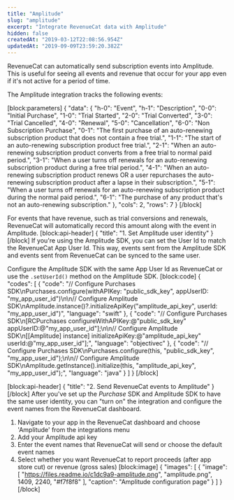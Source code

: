 ```yaml
---
title: "Amplitude"
slug: "amplitude"
excerpt: "Integrate RevenueCat data with Amplitude"
hidden: false
createdAt: "2019-03-12T22:08:56.954Z"
updatedAt: "2019-09-09T23:59:20.382Z"
---
```

RevenueCat can automatically send subscription events into Amplitude. This is useful for seeing all events and revenue that occur for your app even if it's not active for a period of time.

The Amplitude integration tracks the following events:

[block:parameters]
{
  "data": {
    "h-0": "Event",
    "h-1": "Description",
    "0-0": "Initial Purchase",
    "1-0": "Trial Started",
    "2-0": "Trial Converted",
    "3-0": "Trial Cancelled",
    "4-0": "Renewal",
    "5-0": "Cancellation",
    "6-0": "Non Subscription Purchase",
    "0-1": "The first purchase of an auto-renewing subscription product that does not contain a free trial.",
    "1-1": "The start of an auto-renewing subscription product free trial.",
    "2-1": "When an auto-renewing subscription product converts from a free trial to normal paid period.",
    "3-1": "When a user turns off renewals for an auto-renewing subscription product during a free trial period.",
    "4-1": "When an auto-renewing subscription product renews OR a user repurchases the auto-renewing subscription product after a lapse in their subscription.",
    "5-1": "When a user turns off renewals for an auto-renewing subscription product during the normal paid period.",
    "6-1": "The purchase of any product that's not an auto-renewing subscription."
  },
  "cols": 2,
  "rows": 7
}
[/block]

For events that have revenue, such as trial conversions and renewals, RevenueCat will automatically record this amount along with the event in Amplitude.
[block:api-header]
{
  "title": "1. Set Amplitude user identity"
}
[/block]
If you're using the Amplitude SDK, you can set the User Id to match the RevenueCat App User Id. This way, events sent from the Amplitude SDK and events sent from RevenueCat can be synced to the same user.

Configure the Amplitude SDK with the same App User Id as RevenueCat or use the `.setUserId()` method on the Amplitude SDK.
[block:code]
{
  "codes": [
    {
      "code": "// Configure Purchases SDK\nPurchases.configure(withAPIKey: \"public_sdk_key\", appUserID: \"my_app_user_id\")\n\n// Configure Amplitude SDK\nAmplitude.instance()?.initializeApiKey(\"amplitude_api_key\", userId: \"my_app_user_id\")",
      "language": "swift"
    },
    {
      "code": "// Configure Purchases SDK\n[RCPurchases configureWithAPIKey:@\"public_sdk_key\" appUserID:@\"my_app_user_id\"];\n\n// Configure Amplitude SDK\n[[Amplitude] instance] initializeApiKey:@\"amplitude_api_key\" userId:@\"my_app_user_id\"];",
      "language": "objectivec"
    },
    {
      "code": "// Configure Purchases SDK\nPurchases.configure(this, \"public_sdk_key\", \"my_app_user_id\");\n\n// Configure Amplitude SDK\nAmplitude.getInstance().initialize(this, \"amplitude_api_key\", \"my_app_user_id\");",
      "language": "java"
    }
  ]
}
[/block]

[block:api-header]
{
  "title": "2. Send RevenueCat events to Amplitude"
}
[/block]
After you've set up the *Purchase* SDK and Amplitude SDK to have the same user identity, you can "turn on" the integration and configure the event names from the RevenueCat dashboard.

1. Navigate to your app in the RevenueCat dashboard and choose 'Amplitude' from the integrations menu
2. Add your Amplitude api key
3. Enter the event names that RevenueCat will send or choose the default event names
4. Select whether you want RevenueCat to report proceeds (after app store cut) or revenue (gross sales)
[block:image]
{
  "images": [
    {
      "image": [
        "https://files.readme.io/c1dc9a9-amplitude.png",
        "amplitude.png",
        1409,
        2240,
        "#f7f8f8"
      ],
      "caption": "Amplitude configuration page"
    }
  ]
}
[/block]
